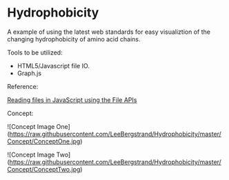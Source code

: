 Hydrophobicity
==============
A example of using the latest web standards for easy visualiztion of the changing hydrophobicity of amino acid chains.

Tools to be utilized:

- HTML5/Javascript file IO.
- Graph.js

Reference:

[Reading files in JavaScript using the File APIs](http://www.html5rocks.com/en/tutorials/file/dndfiles/)

Concept:

![Concept Image One] (https://raw.githubusercontent.com/LeeBergstrand/Hydrophobicity/master/Concept/ConceptOne.jpg)

![Concept Image Two] (https://raw.githubusercontent.com/LeeBergstrand/Hydrophobicity/master/Concept/ConceptTwo.jpg)
